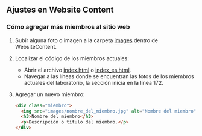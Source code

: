 ## Ajustes en Website Content

### Cómo agregar más miembros al sitio web

1. Subir alguna foto o imagen a la carpeta [images](https://github.com/LaboratorioSaludVisual/LabSaludVisual/tree/main/WebsiteContent/images) dentro de WebsiteContent.
2. Localizar el código de los miembros actuales:
   * Abrir el archivo [index.html](https://github.com/LaboratorioSaludVisual/LabSaludVisual/blob/main/index.html) o [index_es.html](https://github.com/LaboratorioSaludVisual/LabSaludVisual/blob/main/index_es.html).
   * Navegar a las líneas donde se encuentran las fotos de los miembros actuales del laboratorio, la sección inicia en la línea 172.
3. Agregar un nuevo miembro:

   ```html
   <div class="miembro">
     <img src="images/nombre_del_miembro.jpg" alt="Nombre del miembro">
     <h3>Nombre del miembro</h3>
     <p>Descripción o título del miembro.</p>
   </div>

